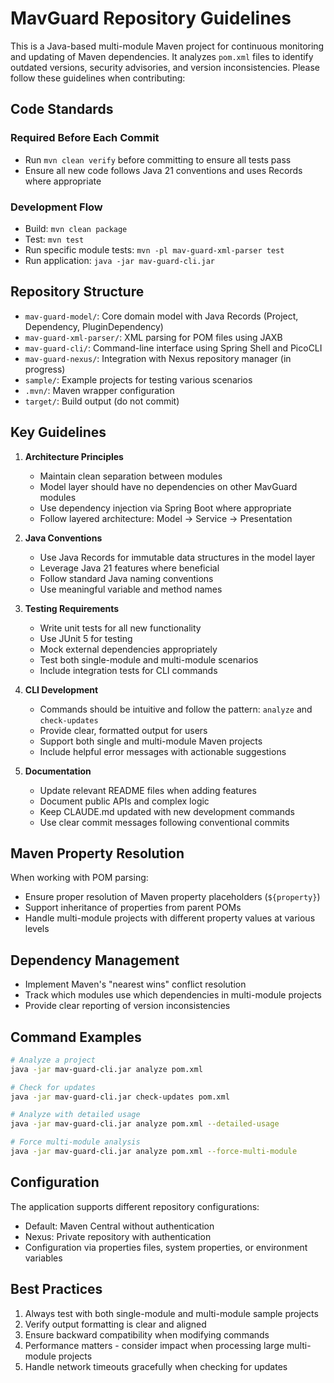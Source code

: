 # MavGuard Repository Guidelines

This is a Java-based multi-module Maven project for continuous monitoring and updating of Maven dependencies. It analyzes `pom.xml` files to identify outdated versions, security advisories, and version inconsistencies. Please follow these guidelines when contributing:

## Code Standards

### Required Before Each Commit
- Run `mvn clean verify` before committing to ensure all tests pass
- Ensure all new code follows Java 21 conventions and uses Records where appropriate

### Development Flow
- Build: `mvn clean package`
- Test: `mvn test`
- Run specific module tests: `mvn -pl mav-guard-xml-parser test`
- Run application: `java -jar mav-guard-cli.jar`

## Repository Structure
- `mav-guard-model/`: Core domain model with Java Records (Project, Dependency, PluginDependency)
- `mav-guard-xml-parser/`: XML parsing for POM files using JAXB
- `mav-guard-cli/`: Command-line interface using Spring Shell and PicoCLI
- `mav-guard-nexus/`: Integration with Nexus repository manager (in progress)
- `sample/`: Example projects for testing various scenarios
- `.mvn/`: Maven wrapper configuration
- `target/`: Build output (do not commit)

## Key Guidelines

1. **Architecture Principles**
   - Maintain clean separation between modules
   - Model layer should have no dependencies on other MavGuard modules
   - Use dependency injection via Spring Boot where appropriate
   - Follow layered architecture: Model → Service → Presentation

2. **Java Conventions**
   - Use Java Records for immutable data structures in the model layer
   - Leverage Java 21 features where beneficial
   - Follow standard Java naming conventions
   - Use meaningful variable and method names

3. **Testing Requirements**
   - Write unit tests for all new functionality
   - Use JUnit 5 for testing
   - Mock external dependencies appropriately
   - Test both single-module and multi-module scenarios
   - Include integration tests for CLI commands

4. **CLI Development**
   - Commands should be intuitive and follow the pattern: `analyze` and `check-updates`
   - Provide clear, formatted output for users
   - Support both single and multi-module Maven projects
   - Include helpful error messages with actionable suggestions

5. **Documentation**
   - Update relevant README files when adding features
   - Document public APIs and complex logic
   - Keep CLAUDE.md updated with new development commands
   - Use clear commit messages following conventional commits

## Maven Property Resolution
When working with POM parsing:
- Ensure proper resolution of Maven property placeholders (`${property}`)
- Support inheritance of properties from parent POMs
- Handle multi-module projects with different property values at various levels

## Dependency Management
- Implement Maven's "nearest wins" conflict resolution
- Track which modules use which dependencies in multi-module projects
- Provide clear reporting of version inconsistencies

## Command Examples
```bash
# Analyze a project
java -jar mav-guard-cli.jar analyze pom.xml

# Check for updates
java -jar mav-guard-cli.jar check-updates pom.xml

# Analyze with detailed usage
java -jar mav-guard-cli.jar analyze pom.xml --detailed-usage

# Force multi-module analysis
java -jar mav-guard-cli.jar analyze pom.xml --force-multi-module
```

## Configuration
The application supports different repository configurations:
- Default: Maven Central without authentication
- Nexus: Private repository with authentication
- Configuration via properties files, system properties, or environment variables

## Best Practices
1. Always test with both single-module and multi-module sample projects
2. Verify output formatting is clear and aligned
3. Ensure backward compatibility when modifying commands
4. Performance matters - consider impact when processing large multi-module projects
5. Handle network timeouts gracefully when checking for updates